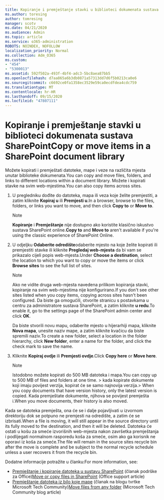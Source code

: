 ```yaml
---
title: Kopiranje i premještanje stavki u biblioteci dokumenata sustava SharePoint
ms.author: toresing
author: tomresing
manager: scotv
ms.date: 04/21/2020
ms.audience: Admin
ms.topic: article
ms.service: o365-administration
ROBOTS: NOINDEX, NOFOLLOW
localization_priority: Normal
ms.collection: Adm_O365
ms.custom:
- "454"
- "5300013"
ms.assetid: 592f502a-493f-4bf4-adc3-5bc8aea87bb5
ms.openlocfilehash: d7aa865a6b3db0871a57313dd7d6f5b0213ca0e6
ms.sourcegitcommit: c6692ce0fa1358ec3529e59ca0ecdfdea4cdc759
ms.translationtype: MT
ms.contentlocale: hr-HR
ms.lasthandoff: 09/15/2020
ms.locfileid: "47807111"
---
```

# <a name="copy-or-move-items-in-a-sharepoint-document-library"></a><span data-ttu-id="fdb7e-102">Kopiranje i premještanje stavki u biblioteci dokumenata sustava SharePoint</span><span class="sxs-lookup"><span data-stu-id="fdb7e-102">Copy or move items in a SharePoint document library</span></span>

<span data-ttu-id="fdb7e-103">Možete kopirati i premještati datoteke, mape i veze na različita mjesta unutar biblioteke dokumenata.</span><span class="sxs-lookup"><span data-stu-id="fdb7e-103">You can copy and move files, folders, and links to different locations within a document library.</span></span> <span data-ttu-id="fdb7e-104">Možete i kopirati stavke na svim web-mjestima.</span><span class="sxs-lookup"><span data-stu-id="fdb7e-104">You can also copy items across sites.</span></span> 
  
1. <span data-ttu-id="fdb7e-105">U pregledniku dođite do datoteka, mapa ili veza koje želite premjestiti, a zatim kliknite **Kopiraj u** ili **Premjesti u**.</span><span class="sxs-lookup"><span data-stu-id="fdb7e-105">In a browser, browse to the files, folders, or links you want to move, and then click **Copy to** or **Move to**.</span></span>

    > [!NOTE]
    > <span data-ttu-id="fdb7e-106">**Kopiranje** i **Premještanje** nije dostupno ako koristite klasično iskustvo sustava SharePoint online.</span><span class="sxs-lookup"><span data-stu-id="fdb7e-106">**Copy to** and **Move to** aren't available if you're using the classic experience of SharePoint Online.</span></span>
  
2. <span data-ttu-id="fdb7e-107">U odjeljku **Odaberite odredište**odaberite mjesto na koje želite kopirati ili premjestiti stavke ili kliknite **Pregledaj web-mjesta** da bi vam se prikazalo cijeli popis web-mjesta.</span><span class="sxs-lookup"><span data-stu-id="fdb7e-107">Under **Choose a destination**, select the location to which you want to copy or move the items or click **Browse sites** to see the full list of sites.</span></span>

    > [!NOTE]
    > <span data-ttu-id="fdb7e-108">Ako ne vidite druga web-mjesta navedena prilikom kopiranja stavki, kopiranje na svim web-mjestima nije konfigurirano.</span><span class="sxs-lookup"><span data-stu-id="fdb7e-108">If you don't see other sites listed when you copy items, copying across sites hasn't been configured.</span></span> <span data-ttu-id="fdb7e-109">Da biste ga omogućili, otvorite stranicu s postavkama u centru za administratore sustava SharePoint, a zatim kliknite **u redu**.</span><span class="sxs-lookup"><span data-stu-id="fdb7e-109">To enable it, go to the settings page of the SharePoint admin center and click **OK**.</span></span>
  
    <span data-ttu-id="fdb7e-110">Da biste stvorili novu mapu, odaberite mjesto u hijerarhiji mapa, kliknite **Nova mapa**, unesite naziv mape, a zatim kliknite kvačicu da biste spremili naziv.</span><span class="sxs-lookup"><span data-stu-id="fdb7e-110">To create a new folder, select a location in the folder hierarchy, click **New folder**, enter a name for the folder, and click the check mark to save the name.</span></span>

3. <span data-ttu-id="fdb7e-111">Kliknite **Kopiraj ovdje** ili **Premjesti ovdje**.</span><span class="sxs-lookup"><span data-stu-id="fdb7e-111">Click **Copy here** or **Move here**.</span></span>

    > [!NOTE]
    > <span data-ttu-id="fdb7e-112">Istodobno možete kopirati do 500 MB datoteka i mapa.</span><span class="sxs-lookup"><span data-stu-id="fdb7e-112">You can copy up to 500 MB of files and folders at one time.</span></span> <span data-ttu-id="fdb7e-113">> kada kopirate dokumente koji imaju povijest verzija, kopirat će se samo najnovija verzija.</span><span class="sxs-lookup"><span data-stu-id="fdb7e-113">>  When you copy documents that have version history, only the latest version is copied.</span></span> <span data-ttu-id="fdb7e-114">Kada premještate dokumente, njihova se povijest premješta i.</span><span class="sxs-lookup"><span data-stu-id="fdb7e-114">When you move documents, their history is also moved.</span></span>
  
 <span data-ttu-id="fdb7e-115">Kada se datoteka premješta, ona će se i dalje pojavljivati u izvornom direktoriju dok se potpuno ne premjesti na odredište, a zatim će se izbrisati.</span><span class="sxs-lookup"><span data-stu-id="fdb7e-115">When a file is moving, it will still appear in the source directory until its fully moved to the destination, and then it will be deleted.</span></span> <span data-ttu-id="fdb7e-116">Datoteka će ostati u košu za smeće izvorišnih web-mjesta nakon završetka premještanja i podlijegati normalnom rasporedu koša za smeće, osim ako ga korisnik ne oporavi iz koša za smeće.</span><span class="sxs-lookup"><span data-stu-id="fdb7e-116">The file will remain in the source sites recycle bin after the move is complete and be subject to the normal recycle schedule unless a user recovers it from the recycle bin.</span></span>

<span data-ttu-id="fdb7e-117">Dodatne informacije potražite u članku:</span><span class="sxs-lookup"><span data-stu-id="fdb7e-117">For more information, see:</span></span>

 - <span data-ttu-id="fdb7e-118">[Premještanje i kopiranje datoteka u sustavu SharePoint](https://support.office.com/article/move-or-copy-files-in-sharepoint-00e2f483-4df3-46be-a861-1f5f0c1a87bc) (članak podrške za Office)</span><span class="sxs-lookup"><span data-stu-id="fdb7e-118">[Move or copy files in SharePoint](https://support.office.com/article/move-or-copy-files-in-sharepoint-00e2f483-4df3-46be-a861-1f5f0c1a87bc) (Office support article)</span></span>
 - <span data-ttu-id="fdb7e-119">[Premještanje datoteka iz bilo koje mape](https://techcommunity.microsoft.com/t5/Microsoft-SharePoint-Blog/Now-move-files-anywhere-in-Office-365-SharePoint-and-OneDrive/ba-p/146973) (članak na blogu tvrtke Microsoft Tech Community)</span><span class="sxs-lookup"><span data-stu-id="fdb7e-119">[Move files from any folder](https://techcommunity.microsoft.com/t5/Microsoft-SharePoint-Blog/Now-move-files-anywhere-in-Office-365-SharePoint-and-OneDrive/ba-p/146973) (Microsoft Tech Community blog article)</span></span>  